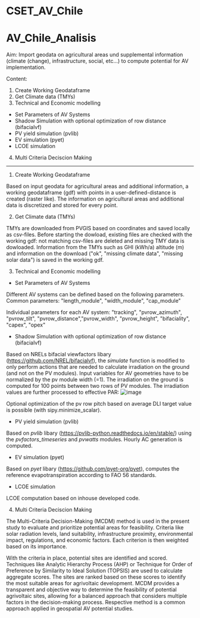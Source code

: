 # CSET_AV_Chile



# AV_Chile_Analisis
Aim: Import geodata on agricultural areas und supplemental information (climate (change), infrastructure, social, etc...) to compute potential for AV implementation.

Content:
1. Create Working Geodataframe
2. Get Climate data (TMYs)
3. Technical and Economic modelling
  - Set Parameters of AV Systems
  - Shadow Simulation with optional optimization of row distance (bifacialvf)
  - PV yield simulation (pvlib)
  - EV simulation (pyet)
  - LCOE simulation
4. Multi Criteria Deciscion Making

-----
1. Create Working Geodataframe

Based on input geodata for agricultural areas and additional information, a working geodataframe (gdf) with points in a user-defined-distance is created (raster like). The information on agricultural areas and additional data is discretized and stored for every point.
  
2. Get Climate data (TMYs)

TMYs are downloaded from PVGIS based on coordinates and saved locally as csv-files. Before starting the dowload, existing files are checked with the working gdf: not matching csv-files are deleted and missing TMY data is dowloaded. Information from the TMYs such as GHI (kWh/a) altitude (m) and information on the download ("ok", "missing climate data", "missing solar data") is saved in the working gdf.

3. Technical and Economic modelling
- Set Parameters of AV Systems

Different AV systems can be defined based on the following parameters.
Common parameters: "length_module", "width_module", "cap_module"

Individual parameters for each AV system: "tracking", "pvrow_azimuth", "pvrow_tilt", "pvrow_distance","pvrow_width", "pvrow_height", "bifaciality", "capex", "opex"

- Shadow Simulation with optional optimization of row distance (bifacialvf)

Based on NRELs bifacial viewfactors libary (https://github.com/NREL/bifacialvf), the *simulate* function is modified to only perform actions that are needed to calculate irradiation on the ground (and not on the PV modules). Input variables for AV geometries have to be normalized by the pv module width (=1). The irradiation on the ground is computed for 100 points between two rows of PV modules. The irradiation values are further processed to effective PAR:
![image](https://github.com/user-attachments/assets/a55234b5-6da8-4028-8cc2-11058de8f3e9)

Optional optimization of the pv row pitch based on average DLI target value is possible (with sipy.minimize_scalar).

  - PV yield simulation (pvlib)

Based on *pvlib* libary (https://pvlib-python.readthedocs.io/en/stable/) using the *pvfactors_timeseries* and *pvwatts* modules. Hourly AC generation is computed.

  - EV simulation (pyet)

Based on *pyet* libary (https://github.com/pyet-org/pyet), computes the reference evapotranspiration according to FAO 56 standards.

  - LCOE simulation

LCOE computation based on inhouse developed code.
    
4. Multi Criteria Deciscion Making

The Multi-Criteria Decision-Making (MCDM) method is used in the present study to evaluate and prioritize potential areas for feasibility. Criteria like solar radiation levels, land suitability, infrastructure proximity, environmental impact, regulations, and economic factors. Each criterion is then weighted based on its importance.

With the criteria in place, potential sites are identified and scored. Techniques like Analytic Hierarchy Process (AHP) or Technique for Order of Preference by Similarity to Ideal Solution (TOPSIS) are used to calculate aggregate scores. The sites are ranked based on these scores to identify the most suitable areas for agrivoltaic development. MCDM provides a transparent and objective way to determine the feasibility of potential agrivoltaic sites, allowing for a balanced approach that considers multiple factors in the decision-making process. Respective method is a common approach applied in geospatial AV potential studies. 

